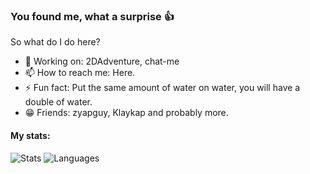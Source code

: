 ### You found me, what a surprise 👍
So what do I do here?

- 🔭 Working on: 2DAdventure, chat-me
- 📫 How to reach me: Here.
- ⚡ Fun fact: Put the same amount of water on water, you will have a double of water.
- 😁 Friends: zyapguy, Klaykap and probably more.

#### My stats:
![Stats](https://github-readme-stats.vercel.app/api?username=RealKalsep&show_icons=true&theme=gotham)
![Languages](https://github-readme-stats.vercel.app/api/top-langs/?username=RealKalsep&layout=compact&theme=gotham)
